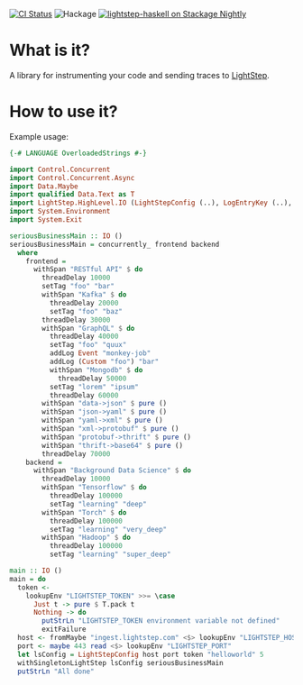 
[![CI Status](https://github.com/ethercrow/lightstep-haskell/workflows/ci/badge.svg)](https://github.com/ethercrow/lightstep-haskell/actions)
![Hackage](https://img.shields.io/hackage/v/lightstep-haskell)
[![lightstep-haskell on Stackage Nightly](http://stackage.org/package/lightstep-haskell/badge/nightly)](http://stackage.org/nightly/package/lightstep-haskell)

# What is it?

A library for instrumenting your code and sending traces to [LightStep](https://lightstep.com/).


# How to use it?

Example usage:

```haskell
{-# LANGUAGE OverloadedStrings #-}

import Control.Concurrent
import Control.Concurrent.Async
import Data.Maybe
import qualified Data.Text as T
import LightStep.HighLevel.IO (LightStepConfig (..), LogEntryKey (..), addLog, setTag, withSingletonLightStep, withSpan)
import System.Environment
import System.Exit

seriousBusinessMain :: IO ()
seriousBusinessMain = concurrently_ frontend backend
  where
    frontend =
      withSpan "RESTful API" $ do
        threadDelay 10000
        setTag "foo" "bar"
        withSpan "Kafka" $ do
          threadDelay 20000
          setTag "foo" "baz"
        threadDelay 30000
        withSpan "GraphQL" $ do
          threadDelay 40000
          setTag "foo" "quux"
          addLog Event "monkey-job"
          addLog (Custom "foo") "bar"
          withSpan "Mongodb" $ do
            threadDelay 50000
          setTag "lorem" "ipsum"
          threadDelay 60000
        withSpan "data->json" $ pure ()
        withSpan "json->yaml" $ pure ()
        withSpan "yaml->xml" $ pure ()
        withSpan "xml->protobuf" $ pure ()
        withSpan "protobuf->thrift" $ pure ()
        withSpan "thrift->base64" $ pure ()
        threadDelay 70000
    backend =
      withSpan "Background Data Science" $ do
        threadDelay 10000
        withSpan "Tensorflow" $ do
          threadDelay 100000
          setTag "learning" "deep"
        withSpan "Torch" $ do
          threadDelay 100000
          setTag "learning" "very_deep"
        withSpan "Hadoop" $ do
          threadDelay 100000
          setTag "learning" "super_deep"

main :: IO ()
main = do
  token <-
    lookupEnv "LIGHTSTEP_TOKEN" >>= \case
      Just t -> pure $ T.pack t
      Nothing -> do
        putStrLn "LIGHTSTEP_TOKEN environment variable not defined"
        exitFailure
  host <- fromMaybe "ingest.lightstep.com" <$> lookupEnv "LIGHTSTEP_HOST"
  port <- maybe 443 read <$> lookupEnv "LIGHTSTEP_PORT"
  let lsConfig = LightStepConfig host port token "helloworld" 5
  withSingletonLightStep lsConfig seriousBusinessMain
  putStrLn "All done"
```
